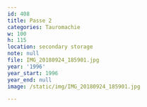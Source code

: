 ```yaml
---
id: 408
title: Passe 2
categories: Tauromachie
w: 100
h: 115
location: secondary storage
note: null
file: IMG_20180924_185901.jpg
year: '1996'
year_start: 1996
year_end: null
image: /static/img/IMG_20180924_185901.jpg

---
```

